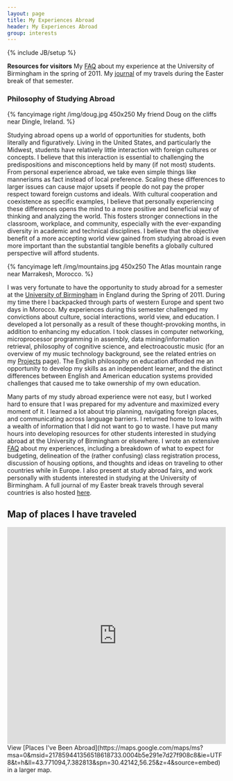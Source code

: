 ```yaml
---
layout: page
title: My Experiences Abroad
header: My Experiences Abroad
group: interests
---
```

{% include JB/setup %}

**Resources for visitors**
My [FAQ](/abroad/brumfaq.html) about my experience at the University of Birmingham in the spring of 2011.
My [journal](/abroad/travels.html) of my travels during the Easter break of that semester.

### Philosophy of Studying Abroad
{% fancyimage right /img/doug.jpg 450x250 My friend Doug on the cliffs near Dingle, Ireland. %}

Studying abroad opens up a world of opportunities for students, both literally and figuratively. Living in the United States, and particularly the Midwest, students have relatively little interaction with foreign cultures or concepts. I believe that this interaction is essential to challenging the predispositions and misconceptions held by many (if not most) students. From personal experience abroad, we take even simple things like mannerisms as fact instead of local preference. Scaling these differences to larger issues can cause major upsets if people do not pay the proper respect toward foreign customs and ideals. With cultural cooperation and coexistence as specific examples, I believe that personally experiencing these differences opens the mind to a more positive and beneficial way of thinking and analyzing the world. This fosters stronger connections in the classroom, workplace, and community, especially with the ever-expanding diversity in academic and technical disciplines. I believe that the objective benefit of a more accepting world view gained from studying abroad is even more important than the substantial tangible benefits a globally cultured perspective will afford students.

{% fancyimage left /img/mountains.jpg 450x250 The Atlas mountain range near Marrakesh, Morocco. %}

I was very fortunate to have the opportunity to study abroad for a semester at the [University of Birmingham](http://www.birmingham.ac.uk/index.aspx) in England during the Spring of 2011. During my time there I backpacked through parts of western Europe and spent two days in Morocco. My experiences during this semester challenged my convictions about culture, social interactions, world view, and education. I developed a lot personally as a result of these thought-provoking months, in addition to enhancing my education. I took classes in computer networking, microprocessor programming in assembly, data mining/information retrieval, philosophy of cognitive science, and electroacoustic music (for an overview of my music technology background, see the related entries on my [Projects](/projects/overview.html) page). The English philosophy on education afforded me an opportunity to develop my skills as an independent learner, and the distinct differences between English and American education systems provided challenges that caused me to take ownership of my own education.

Many parts of my study abroad experience were not easy, but I worked hard to ensure that I was prepared for my adventure and maximized every moment of it. I learned a lot about trip planning, navigating foreign places, and communicating across language barriers. I returned home to Iowa with a wealth of information that I did not want to go to waste. I have put many hours into developing resources for other students interested in studying abroad at the University of Birmingham or elsewhere. I wrote an extensive [FAQ](/abroad/brumfaq.html) about my experiences, including a breakdown of what to expect for budgeting, delineation of the (rather confusing) class registration process, discussion of housing options, and thoughts and ideas on traveling to other countries while in Europe. I also present at study abroad fairs, and work personally with students interested in studying at the University of Birmingham. A full journal of my Easter break travels through several countries is also hosted [here](/abroad/travels.html). 

## Map of places I have traveled

<iframe width="100%" height="500" frameborder="0" scrolling="no" marginheight="0" marginwidth="0" src="https://maps.google.com/maps/ms?msa=0&amp;msid=217859441356518618733.0004b5e291e7d27f908c8&amp;ie=UTF8&amp;t=h&amp;ll=43.771094,7.382813&amp;spn=30.42142,56.25&amp;z=4&amp;output=embed"> </iframe>
View [Places I've Been Abroad](https://maps.google.com/maps/ms?msa=0&amp;msid=217859441356518618733.0004b5e291e7d27f908c8&amp;ie=UTF8&amp;t=h&amp;ll=43.771094,7.382813&amp;spn=30.42142,56.25&amp;z=4&amp;source=embed) in a larger map.

